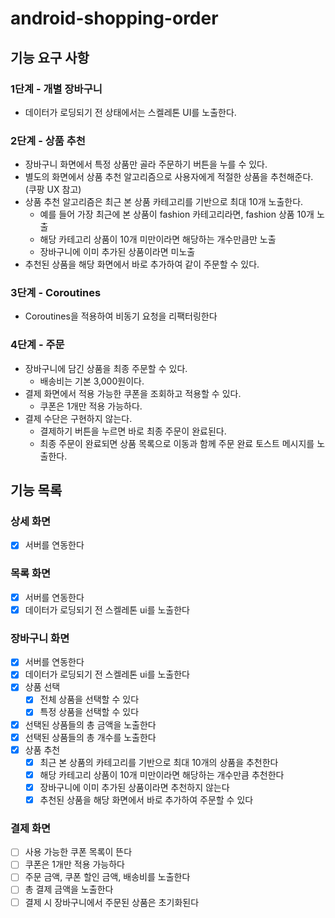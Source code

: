# android-shopping-order

## 기능 요구 사항

### 1단계 - 개별 장바구니

- 데이터가 로딩되기 전 상태에서는 스켈레톤 UI를 노출한다.

### 2단계 - 상품 추천

- 장바구니 화면에서 특정 상품만 골라 주문하기 버튼을 누를 수 있다.
- 별도의 화면에서 상품 추천 알고리즘으로 사용자에게 적절한 상품을 추천해준다. (쿠팡 UX 참고)
- 상품 추천 알고리즘은 최근 본 상품 카테고리를 기반으로 최대 10개 노출한다.
  - 예를 들어 가장 최근에 본 상품이 fashion 카테고리라면, fashion 상품 10개 노출
  - 해당 카테고리 상품이 10개 미만이라면 해당하는 개수만큼만 노출
  - 장바구니에 이미 추가된 상품이라면 미노출
- 추천된 상품을 해당 화면에서 바로 추가하여 같이 주문할 수 있다.

### 3단계 - Coroutines

- Coroutines을 적용하여 비동기 요청을 리팩터링한다

### 4단계 - 주문

- 장바구니에 담긴 상품을 최종 주문할 수 있다.
  - 배송비는 기본 3,000원이다.
- 결제 화면에서 적용 가능한 쿠폰을 조회하고 적용할 수 있다.
  - 쿠폰은 1개만 적용 가능하다.
- 결제 수단은 구현하지 않는다.
  - 결제하기 버튼을 누르면 바로 최종 주문이 완료된다.
  - 최종 주문이 완료되면 상품 목록으로 이동과 함께 주문 완료 토스트 메시지를 노출한다.

## 기능 목록

### 상세 화면

- [x] 서버를 연동한다

### 목록 화면

- [x] 서버를 연동한다
- [x] 데이터가 로딩되기 전 스켈레톤 ui를 노출한다

### 장바구니 화면

- [x] 서버를 연동한다
- [x] 데이터가 로딩되기 전 스켈레톤 ui를 노출한다
- [x] 상품 선택
  - [x] 전체 상품을 선택할 수 있다
  - [x] 특정 상품을 선택할 수 있다
- [x] 선택된 상품들의 총 금액을 노출한다
- [x] 선택된 상품들의 총 개수를 노출한다
- [x] 상품 추천
  - [x] 최근 본 상품의 카테고리를 기반으로 최대 10개의 상품을 추천한다
  - [x] 해당 카테고리 상품이 10개 미만이라면 해당하는 개수만큼 추천한다
  - [x] 장바구니에 이미 추가된 상품이라면 추천하지 않는다
  - [x] 추천된 상품을 해당 화면에서 바로 추가하여 주문할 수 있다

### 결제 화면

- [ ] 사용 가능한 쿠폰 목록이 뜬다
- [ ] 쿠폰은 1개만 적용 가능하다
- [ ] 주문 금액, 쿠폰 할인 금액, 배송비를 노출한다
- [ ] 총 결제 금액을 노출한다
- [ ] 결제 시 장바구니에서 주문된 상품은 초기화된다

